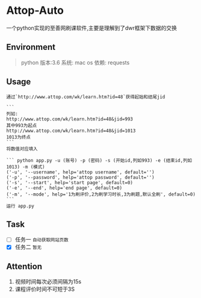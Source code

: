 # Attop-Auto
一个python实现的至善网刷课软件,主要是理解到了dwr框架下数据的交换
## Environment
> python 版本:3.6
> 系统: mac os
> 依赖: requests

## Usage
    通过`http://www.attop.com/wk/learn.htm?id=48`获得起始和结尾jid
    
    ```
    列如:
    http://www.attop.com/wk/learn.htm?id=48&jid=993
    其中993为起点
    http://www.attop.com/wk/learn.htm?id=48&jid=1013
    1013为终点
    ```
    将数值对应填入

    ``` python app.py -u (账号) -p (密码) -s (开始id,列如993) -e (结束id,列如1013) -m (模式)
    ('-u', '--username', help='attop username', default='')
    ('-p', '--password', help='attop password', default='')
    ('-s', '--start', help='start page', default=0)
    ('-e', '--end', help='end page', default=0)
    ('-m', '--mode', help='1为刷评价,2为刷学习时长,3为刷题,默认全刷', default=0)
    ```
    运行 app.py

## Task
- [ ] 任务一  `自动获取网站页数`
- [x] 任务二  `暂无`

## Attention 
1.  视频时间每次必须间隔为15s
2.  课程评价时间不可短于3S
